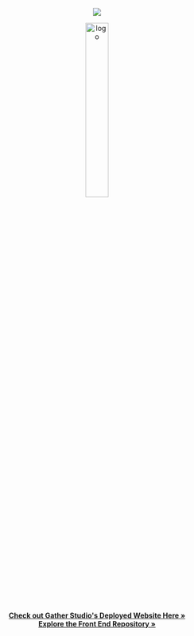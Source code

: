 
<div align="center">
  <p> <img src="https://dl.circleci.com/status-badge/img/gh/Gather-Studio/gather_be/tree/main.svg?style=svg"> </p>
  <a href="https://moon-garden-fe.herokuapp.com/" target="_blank" rel="noopener noreferrer"><img src="https://user-images.githubusercontent.com/48455658/203390802-70fbe4a6-6741-40f5-8dd5-beed7cac0a2d.png" alt="logo" width="30%"/></a>
</div>

<p align="center">
  <a href="#"><strong>Check out Gather Studio's Deployed Website Here »</strong></a>
  <br>
  <a href="https://github.com/Gather-Studio/gather_fe"><strong>Explore the Front End Repository »</strong></a>
  </p>
</div>

